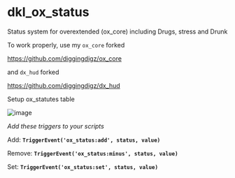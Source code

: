 # dkl_ox_status
Status system for overextended (ox_core) including Drugs, stress and Drunk

To work properly, use my `ox_core` forked

https://github.com/diggingdigz/ox_core

and `dx_hud` forked

https://github.com/diggingdigz/dx_hud

Setup ox_statutes table

![image](https://github.com/diggingdigz/dkl_ox_status/assets/64390653/15f54e8c-5527-461a-b517-545e98e6d076)

_Add these triggers to your scripts_

Add: **`TriggerEvent('ox_status:add', status, value)`**

Remove: **`TriggerEvent('ox_status:minus', status, value)`**

Set: **`TriggerEvent('ox_status:set', status, value)`**
